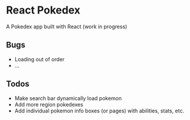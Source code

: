 # React Pokedex
A Pokedex app built with React (work in progress)
## Bugs
- Loading out of order
- ...

## Todos
- Make search bar dynamically load pokemon
- Add more region pokedexes
- Add individual pokemon info boxes (or pages) with abilities, stats, etc.
